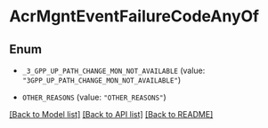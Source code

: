 # AcrMgntEventFailureCodeAnyOf

## Enum


* `_3_GPP_UP_PATH_CHANGE_MON_NOT_AVAILABLE` (value: `"3GPP_UP_PATH_CHANGE_MON_NOT_AVAILABLE"`)

* `OTHER_REASONS` (value: `"OTHER_REASONS"`)


[[Back to Model list]](../README.md#documentation-for-models) [[Back to API list]](../README.md#documentation-for-api-endpoints) [[Back to README]](../README.md)


